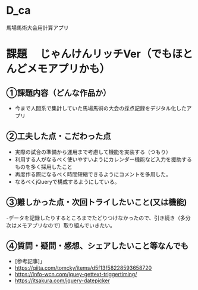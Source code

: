 # D_ca
馬場馬術大会用計算アプリ

# 課題　 じゃんけんリッチVer（でもほとんどメモアプリかも）

## ①課題内容（どんな作品か）
- 今まで人間系で集計していた馬場馬術の大会の採点記録をデジタル化したアプリ

## ②工夫した点・こだわった点
- 実際の試合の準備から運用まで考慮して機能を実装する（つもり）
- 利用する人がなるべく使いやすいようにカレンダー機能など入力を援助するものを多く採用したこと
- 再度作る際になるべく時間短縮できるようにコメントを多用した。
- なるべくjQueryで構成するようにしている。

## ③難しかった点・次回トライしたいこと(又は機能)
-データを記録したりするところまでたどりつけなかったので、引き続き（多分次はメモアプリなので）取り組んでいきたい。

## ④質問・疑問・感想、シェアしたいこと等なんでも

- [参考記事]」
- https://qiita.com/tomcky/items/d5f13f58228593658720
- https://info-wcn.com/jquey-gettext-triggertiming/
- https://itsakura.com/jquery-datepicker
